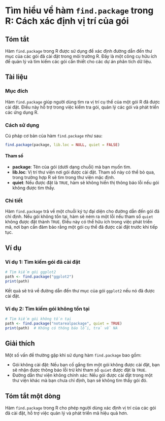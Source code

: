 <!--
Meta Description: # Tìm hiểu về hàm `find.package` trong R: Cách xác định vị trí của gói ## Tóm tắt Hàm `find.package` trong R được sử dụng để xác định đường dẫn đến th...
Meta Keywords: gói, đặt, tìm, package, được
-->

# Tìm hiểu về hàm `find.package` trong R: Cách xác định vị trí của gói

## Tóm tắt
Hàm `find.package` trong R được sử dụng để xác định đường dẫn đến thư mục của các gói đã cài đặt trong môi trường R. Đây là một công cụ hữu ích để quản lý và tìm kiếm các gói cần thiết cho các dự án phân tích dữ liệu.

## Tài liệu
### Mục đích
Hàm `find.package` giúp người dùng tìm ra vị trí cụ thể của một gói R đã được cài đặt. Điều này hỗ trợ trong việc kiểm tra gói, quản lý các gói và phát triển các ứng dụng R.

### Cách sử dụng
Cú pháp cơ bản của hàm `find.package` như sau:
```R
find.package(package, lib.loc = NULL, quiet = FALSE)
```

#### Tham số
- **package**: Tên của gói (dưới dạng chuỗi) mà bạn muốn tìm.
- **lib.loc**: Vị trí thư viện nơi gói được cài đặt. Tham số này có thể bỏ qua, trong trường hợp R sẽ tìm trong thư viện mặc định.
- **quiet**: Nếu được đặt là `TRUE`, hàm sẽ không hiển thị thông báo lỗi nếu gói không được tìm thấy.

### Chi tiết
Hàm `find.package` trả về một chuỗi ký tự đại diện cho đường dẫn đến gói đã chỉ định. Nếu gói không tồn tại, hàm sẽ ném ra một lỗi nếu tham số `quiet` không được đặt thành `TRUE`. Điều này có thể hữu ích trong việc phát triển mã, nơi bạn cần đảm bảo rằng một gói cụ thể đã được cài đặt trước khi tiếp tục.

## Ví dụ
### Ví dụ 1: Tìm kiếm gói đã cài đặt
```R
# Tìm kiếm gói ggplot2
path <- find.package("ggplot2")
print(path)
```
Kết quả sẽ trả về đường dẫn đến thư mục của gói `ggplot2` nếu nó đã được cài đặt.

### Ví dụ 2: Tìm kiếm gói không tồn tại
```R
# Tìm kiếm gói không tồn tại
path <- find.package("notarealpackage", quiet = TRUE)
print(path)  # Không có thông báo lỗi, trả về NA
```

## Giải thích
Một số vấn đề thường gặp khi sử dụng hàm `find.package` bao gồm:
- Gói không cài đặt: Nếu bạn cố gắng tìm một gói không được cài đặt, bạn sẽ nhận được thông báo lỗi trừ khi tham số `quiet` được đặt là `TRUE`.
- Đường dẫn thư viện không chính xác: Nếu gói được cài đặt trong một thư viện khác mà bạn chưa chỉ định, bạn sẽ không tìm thấy gói đó.

## Tóm tắt một dòng
Hàm `find.package` trong R cho phép người dùng xác định vị trí của các gói đã cài đặt, hỗ trợ việc quản lý và phát triển mã hiệu quả hơn.